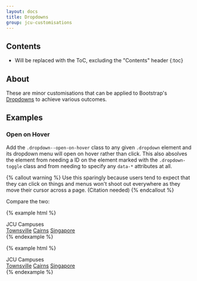 ```yaml
---
layout: docs
title: Dropdowns
group: jcu-customisations
---
```


## Contents

* Will be replaced with the ToC, excluding the "Contents" header
{:toc}

## About

These are minor customisations that can be applied to Bootstrap's
[Dropdowns](../../components/dropdowns) to achieve various outcomes.

## Examples

### Open on Hover

Add the `.dropdown--open-on-hover` class to any given `.dropdown` element and
its dropdown menu will open on hover rather than click.  This also absolves the
element from needing a ID on the element marked with the ``.dropdown-toggle``
class and from needing to specify any ``data-*`` attributes at all.

{% callout warning %}
Use this sparingly because users tend to expect that they can click on things
and menus won't shoot out everywhere as they move their cursor across a page.
(Citation needed)
{% endcallout %}

Compare the two:

{% example html %}
<div class="dropdown dropdown--open-on-hover">
  <a class="btn btn-secondary dropdown-toggle" aria-haspopup="true" aria-expanded="false">JCU Campuses</a>
  <div class="dropdown-menu">
    <a class="dropdown-item" href="#">Townsville</a>
    <a class="dropdown-item" href="#">Cairns</a>
    <a class="dropdown-item" href="#">Singapore</a>
  </div>
</div>
{% endexample %}

{% example html %}
<div class="dropdown">
  <a class="btn btn-secondary dropdown-toggle" data-toggle="dropdown" aria-haspopup="true" aria-expanded="false">JCU Campuses</a>
  <div class="dropdown-menu">
    <a class="dropdown-item" href="#">Townsville</a>
    <a class="dropdown-item" href="#">Cairns</a>
    <a class="dropdown-item" href="#">Singapore</a>
  </div>
</div>
{% endexample %}
